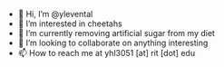 - 👋 Hi, I’m @ylevental
- 👀 I’m interested in cheetahs
- 🌱 I’m currently removing artificial sugar from my diet
- 💞️ I’m looking to collaborate on anything interesting
- 📫 How to reach me at yhl3051 [at] rit [dot] edu

<!---
ylevental/ylevental is a ✨ special ✨ repository because its `README.md` (this file) appears on your GitHub profile.
You can click the Preview link to take a look at your changes.
--->
